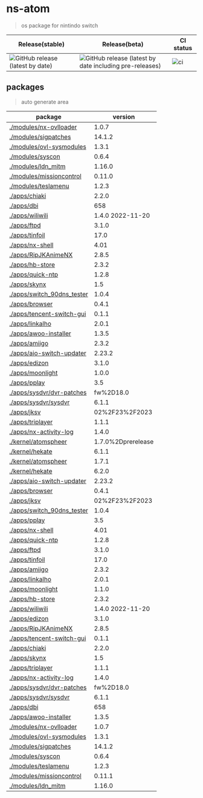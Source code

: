 # ns-atom

> os package for nintindo switch

| Release(stable) | Release(beta) | CI status |
| --- | --- | --- |
| ![GitHub release (latest by date)](https://img.shields.io/github/v/release/feilongfl/ns-atom) | ![GitHub release (latest by date including pre-releases)](https://img.shields.io/github/v/release/feilongfl/ns-atom?include_prereleases) | ![ci](https://github.com/feilongfl/ns-atom/actions/workflows/update.yml/badge.svg) |

## packages

> auto generate area

| package | version |
| --- | --- |
| [./modules/nx-ovlloader](./modules/nx-ovlloader/PKGBUILD) | 1.0.7 |
| [./modules/sigpatches](./modules/sigpatches/PKGBUILD) | 14.1.2 |
| [./modules/ovl-sysmodules](./modules/ovl-sysmodules/PKGBUILD) | 1.3.1 |
| [./modules/syscon](./modules/syscon/PKGBUILD) | 0.6.4 |
| [./modules/ldn_mitm](./modules/ldn_mitm/PKGBUILD) | 1.16.0 |
| [./modules/missioncontrol](./modules/missioncontrol/PKGBUILD) | 0.11.0 |
| [./modules/teslamenu](./modules/teslamenu/PKGBUILD) | 1.2.3 |
| [./apps/chiaki](./apps/chiaki/PKGBUILD) | 2.2.0 |
| [./apps/dbi](./apps/dbi/PKGBUILD) | 658 |
| [./apps/wiliwili](./apps/wiliwili/PKGBUILD) | 1.4.0 2022-11-20 |
| [./apps/ftpd](./apps/ftpd/PKGBUILD) | 3.1.0 |
| [./apps/tinfoil](./apps/tinfoil/PKGBUILD) | 17.0 |
| [./apps/nx-shell](./apps/nx-shell/PKGBUILD) | 4.01 |
| [./apps/RipJKAnimeNX](./apps/RipJKAnimeNX/PKGBUILD) | 2.8.5 |
| [./apps/hb-store](./apps/hb-store/PKGBUILD) | 2.3.2 |
| [./apps/quick-ntp](./apps/quick-ntp/PKGBUILD) | 1.2.8 |
| [./apps/skynx](./apps/skynx/PKGBUILD) | 1.5 |
| [./apps/switch_90dns_tester](./apps/switch_90dns_tester/PKGBUILD) | 1.0.4 |
| [./apps/browser](./apps/browser/PKGBUILD) | 0.4.1 |
| [./apps/tencent-switch-gui](./apps/tencent-switch-gui/PKGBUILD) | 0.1.1 |
| [./apps/linkalho](./apps/linkalho/PKGBUILD) | 2.0.1 |
| [./apps/awoo-installer](./apps/awoo-installer/PKGBUILD) | 1.3.5 |
| [./apps/amiigo](./apps/amiigo/PKGBUILD) | 2.3.2 |
| [./apps/aio-switch-updater](./apps/aio-switch-updater/PKGBUILD) | 2.23.2 |
| [./apps/edizon](./apps/edizon/PKGBUILD) | 3.1.0 |
| [./apps/moonlight](./apps/moonlight/PKGBUILD) | 1.0.0 |
| [./apps/pplay](./apps/pplay/PKGBUILD) | 3.5 |
| [./apps/sysdvr/dvr-patches](./apps/sysdvr/dvr-patches/PKGBUILD) | fw%2D18.0 |
| [./apps/sysdvr/sysdvr](./apps/sysdvr/sysdvr/PKGBUILD) | 6.1.1 |
| [./apps/jksv](./apps/jksv/PKGBUILD) | 02%2F23%2F2023 |
| [./apps/triplayer](./apps/triplayer/PKGBUILD) | 1.1.1 |
| [./apps/nx-activity-log](./apps/nx-activity-log/PKGBUILD) | 1.4.0 |
| [./kernel/atomspheer](./kernel/atomspheer/PKGBUILD) | 1.7.0%2Dprerelease |
| [./kernel/hekate](./kernel/hekate/PKGBUILD) | 6.1.1 |
| [./kernel/atomspheer](./kernel/atomspheer/PKGBUILD) | 1.7.1 |
| [./kernel/hekate](./kernel/hekate/PKGBUILD) | 6.2.0 |
| [./apps/aio-switch-updater](./apps/aio-switch-updater/PKGBUILD) | 2.23.2 |
| [./apps/browser](./apps/browser/PKGBUILD) | 0.4.1 |
| [./apps/jksv](./apps/jksv/PKGBUILD) | 02%2F23%2F2023 |
| [./apps/switch_90dns_tester](./apps/switch_90dns_tester/PKGBUILD) | 1.0.4 |
| [./apps/pplay](./apps/pplay/PKGBUILD) | 3.5 |
| [./apps/nx-shell](./apps/nx-shell/PKGBUILD) | 4.01 |
| [./apps/quick-ntp](./apps/quick-ntp/PKGBUILD) | 1.2.8 |
| [./apps/ftpd](./apps/ftpd/PKGBUILD) | 3.1.0 |
| [./apps/tinfoil](./apps/tinfoil/PKGBUILD) | 17.0 |
| [./apps/amiigo](./apps/amiigo/PKGBUILD) | 2.3.2 |
| [./apps/linkalho](./apps/linkalho/PKGBUILD) | 2.0.1 |
| [./apps/moonlight](./apps/moonlight/PKGBUILD) | 1.1.0 |
| [./apps/hb-store](./apps/hb-store/PKGBUILD) | 2.3.2 |
| [./apps/wiliwili](./apps/wiliwili/PKGBUILD) | 1.4.0 2022-11-20 |
| [./apps/edizon](./apps/edizon/PKGBUILD) | 3.1.0 |
| [./apps/RipJKAnimeNX](./apps/RipJKAnimeNX/PKGBUILD) | 2.8.5 |
| [./apps/tencent-switch-gui](./apps/tencent-switch-gui/PKGBUILD) | 0.1.1 |
| [./apps/chiaki](./apps/chiaki/PKGBUILD) | 2.2.0 |
| [./apps/skynx](./apps/skynx/PKGBUILD) | 1.5 |
| [./apps/triplayer](./apps/triplayer/PKGBUILD) | 1.1.1 |
| [./apps/nx-activity-log](./apps/nx-activity-log/PKGBUILD) | 1.4.0 |
| [./apps/sysdvr/dvr-patches](./apps/sysdvr/dvr-patches/PKGBUILD) | fw%2D18.0 |
| [./apps/sysdvr/sysdvr](./apps/sysdvr/sysdvr/PKGBUILD) | 6.1.1 |
| [./apps/dbi](./apps/dbi/PKGBUILD) | 658 |
| [./apps/awoo-installer](./apps/awoo-installer/PKGBUILD) | 1.3.5 |
| [./modules/nx-ovlloader](./modules/nx-ovlloader/PKGBUILD) | 1.0.7 |
| [./modules/ovl-sysmodules](./modules/ovl-sysmodules/PKGBUILD) | 1.3.1 |
| [./modules/sigpatches](./modules/sigpatches/PKGBUILD) | 14.1.2 |
| [./modules/syscon](./modules/syscon/PKGBUILD) | 0.6.4 |
| [./modules/teslamenu](./modules/teslamenu/PKGBUILD) | 1.2.3 |
| [./modules/missioncontrol](./modules/missioncontrol/PKGBUILD) | 0.11.1 |
| [./modules/ldn_mitm](./modules/ldn_mitm/PKGBUILD) | 1.16.0 |
